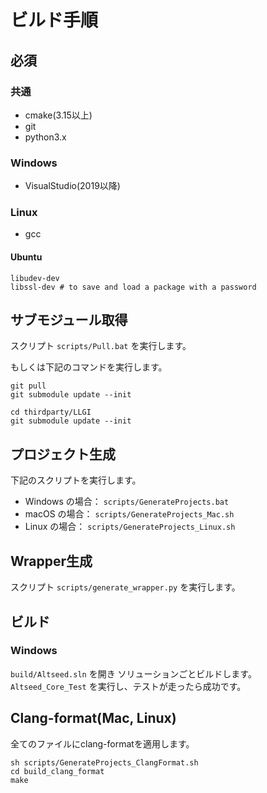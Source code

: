 ﻿# ビルド手順

## 必須

### 共通

- cmake(3.15以上)
- git
- python3.x

### Windows

- VisualStudio(2019以降)

### Linux

- gcc

#### Ubuntu

```
libudev-dev
libssl-dev # to save and load a package with a password
```

## サブモジュール取得

スクリプト `scripts/Pull.bat` を実行します。

もしくは下記のコマンドを実行します。

```
git pull
git submodule update --init

cd thirdparty/LLGI
git submodule update --init
```

## プロジェクト生成


下記のスクリプトを実行します。

- Windows の場合： `scripts/GenerateProjects.bat`
- macOS の場合： `scripts/GenerateProjects_Mac.sh`
- Linux の場合： `scripts/GenerateProjects_Linux.sh`

## Wrapper生成

スクリプト `scripts/generate_wrapper.py` を実行します。

## ビルド

### Windows

`build/Altseed.sln` を開き ソリューションごとビルドします。 `Altseed_Core_Test` を実行し、テストが走ったら成功です。

## Clang-format(Mac, Linux)

全てのファイルにclang-formatを適用します。

```
sh scripts/GenerateProjects_ClangFormat.sh
cd build_clang_format
make
``` 
